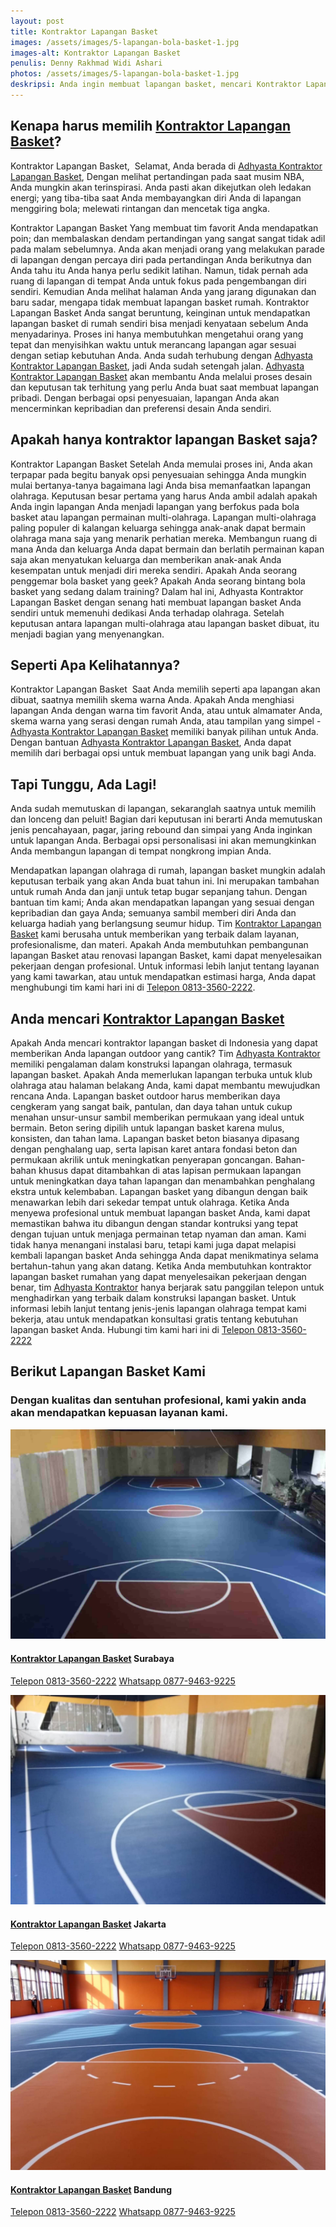 ```yaml
---
layout: post
title: Kontraktor Lapangan Basket
images: /assets/images/5-lapangan-bola-basket-1.jpg
images-alt: Kontraktor Lapangan Basket
penulis: Denny Rakhmad Widi Ashari
photos: /assets/images/5-lapangan-bola-basket-1.jpg
deskripsi: Anda ingin membuat lapangan basket, mencari Kontraktor Lapangan Basket? Adhyasta dapat mewujudkan lapangan basket yang sempurna, Ayo Segera Hubungi Kami !
---
```

<section class="features11 cid-rravbvzsVT" id="features11-5">
    <div class="container">
        <div class="col-md-12">
            <div class="media-container-row">
                <div class=" align-left aside-content">
                    <h2 class="mbr-title pt-2 mbr-fonts-style display-2">
                        Kenapa harus memilih <a href="/produk/spesialis-lapangan-Basket/">Kontraktor Lapangan Basket</a>?
                    </h2>
                    <div class="mbr-section-text">
                        <p class="mbr-text mb-5 pt-3 mbr-light mbr-fonts-style display-5">
                            Kontraktor Lapangan Basket,  Selamat, Anda berada di <a href="https://adhyasta.com/produk/spesialis-lapangan-basket/">Adhyasta Kontraktor Lapangan Basket</a>, Dengan melihat pertandingan pada saat musim NBA, Anda mungkin akan terinspirasi. Anda pasti akan dikejutkan oleh ledakan energi; yang tiba-tiba saat Anda membayangkan diri Anda di lapangan menggiring bola; melewati rintangan dan mencetak tiga angka.
                        </p>
                        <p class="mbr-text mb-5 pt-3 mbr-light mbr-fonts-style display-5">
                            Kontraktor Lapangan Basket Yang membuat tim favorit Anda mendapatkan poin; dan membalaskan dendam pertandingan yang sangat sangat tidak adil pada malam sebelumnya. Anda akan menjadi orang yang melakukan parade di lapangan dengan percaya diri pada pertandingan Anda berikutnya dan Anda tahu itu Anda hanya perlu sedikit latihan. Namun, tidak pernah ada ruang di lapangan di tempat Anda untuk fokus pada pengembangan diri sendiri. Kemudian Anda melihat halaman Anda yang jarang digunakan dan baru sadar, mengapa tidak membuat lapangan basket rumah.
                            Kontraktor Lapangan Basket Anda sangat beruntung, keinginan untuk mendapatkan lapangan basket di rumah sendiri bisa menjadi kenyataan sebelum Anda menyadarinya. Proses ini hanya membutuhkan mengetahui orang yang tepat dan menyisihkan waktu untuk merancang lapangan agar sesuai dengan setiap kebutuhan Anda. Anda sudah terhubung dengan <a href="https://adhyasta.com/produk/spesialis-lapangan-basket/">Adhyasta Kontraktor Lapangan Basket</a>, jadi Anda sudah setengah jalan.
                            <a href="https://adhyasta.com/produk/spesialis-lapangan-basket/">Adhyasta Kontraktor Lapangan Basket</a> akan membantu Anda melalui proses desain dan keputusan tak terhitung yang perlu Anda buat saat membuat lapangan pribadi. Dengan berbagai opsi penyesuaian, lapangan Anda akan mencerminkan kepribadian dan preferensi desain Anda sendiri.</p>
                    <h2 class="mbr-title pt-2 mbr-fonts-style display-2">Apakah hanya kontraktor lapangan Basket saja?</h2>
                    <p class="mbr-text mb-5 pt-3 mbr-light mbr-fonts-style display-5">
                        Kontraktor Lapangan Basket Setelah Anda memulai proses ini, Anda akan terpapar pada begitu banyak opsi penyesuaian sehingga Anda mungkin mulai bertanya-tanya bagaimana lagi Anda bisa memanfaatkan lapangan olahraga. Keputusan besar pertama yang harus Anda ambil adalah apakah Anda ingin lapangan Anda menjadi lapangan yang berfokus pada bola basket atau lapangan permainan multi-olahraga. Lapangan multi-olahraga paling populer di kalangan keluarga sehingga anak-anak dapat bermain olahraga mana saja yang menarik perhatian mereka. Membangun ruang di mana Anda dan keluarga Anda dapat bermain dan berlatih permainan kapan saja akan menyatukan keluarga dan memberikan anak-anak Anda kesempatan untuk menjadi diri mereka sendiri.
                        Apakah Anda seorang penggemar bola basket yang geek? Apakah Anda seorang bintang bola basket yang sedang dalam training? Dalam hal ini, Adhyasta Kontraktor Lapangan Basket dengan senang hati membuat lapangan basket Anda sendiri untuk memenuhi dedikasi Anda terhadap olahraga. Setelah keputusan antara lapangan multi-olahraga atau lapangan basket dibuat, itu menjadi bagian yang menyenangkan.</p>
                    </div>
                    <h2 class="mbr-title pt-2 mbr-fonts-style display-2">
                        Seperti Apa Kelihatannya?
                    </h2>
                    <div class="mbr-section-text">
                        <p class="mbr-text mb-5 pt-3 mbr-light mbr-fonts-style display-5">
                            Kontraktor Lapangan Basket  Saat Anda memilih seperti apa lapangan akan dibuat, saatnya memilih skema warna Anda. Apakah Anda menghiasi lapangan Anda dengan warna tim favorit Anda, atau untuk almamater Anda, skema warna yang serasi dengan rumah Anda, atau tampilan yang simpel - <a href="https://adhyasta.com/produk/spesialis-lapangan-basket/">Adhyasta Kontraktor Lapangan Basket</a> memiliki banyak pilihan untuk Anda. Dengan bantuan <a href="https://adhyasta.com/produk/spesialis-lapangan-basket/">Adhyasta Kontraktor Lapangan Basket</a>, Anda dapat memilih dari berbagai opsi untuk membuat lapangan yang unik bagi Anda.
                        </p>
                    </div>
                    <h2 class="mbr-title pt-2 mbr-fonts-style display-2">
                        Tapi Tunggu, Ada Lagi!
                    </h2>
                    <div class="mbr-section-text">
                        <p class="mbr-text mb-5 pt-3 mbr-light mbr-fonts-style display-5">
                            Anda sudah memutuskan di lapangan, sekaranglah saatnya untuk memilih dan lonceng dan peluit! Bagian dari keputusan ini berarti Anda memutuskan jenis pencahayaan, pagar, jaring rebound dan simpai yang Anda inginkan untuk lapangan Anda. Berbagai opsi personalisasi ini akan memungkinkan Anda membangun lapangan di tempat nongkrong impian Anda.
                        </p>
                    </div>
                    <div class="mbr-section-text">
                        <p class="mbr-text mb-5 pt-3 mbr-light mbr-fonts-style display-5">
                            Mendapatkan lapangan olahraga di rumah, lapangan basket mungkin adalah keputusan terbaik yang akan Anda buat tahun ini. Ini merupakan tambahan untuk rumah Anda dan janji untuk tetap bugar sepanjang tahun. Dengan bantuan tim kami; Anda akan mendapatkan lapangan yang sesuai dengan kepribadian dan gaya Anda; semuanya sambil memberi diri Anda dan keluarga hadiah yang berlangsung seumur hidup. Tim <a href="/produk/spesialis-lapangan-Basket/">Kontraktor Lapangan Basket</a> kami berusaha untuk memberikan yang terbaik dalam layanan, profesionalisme, dan materi. Apakah Anda membutuhkan pembangunan lapangan Basket atau renovasi lapangan Basket, kami dapat menyelesaikan pekerjaan dengan profesional. Untuk informasi lebih lanjut tentang layanan yang kami tawarkan, atau untuk mendapatkan estimasi harga, Anda dapat menghubungi tim kami hari ini di <a class="btn btn-primary display-4" href="tel:+6281335602222">Telepon 0813-3560-2222</a>.
                        </p>
                    </div>
                    <h2 class="mbr-title pt-2 mbr-fonts-style display-2">
                        Anda mencari <a href="/produk/spesialis-lapangan-Basket/">Kontraktor Lapangan Basket</a>
                    </h2>
                    <div class="mbr-section-text">
                        <p class="mbr-text mb-5 pt-3 mbr-light mbr-fonts-style display-5">
                            Apakah Anda mencari kontraktor lapangan basket di Indonesia yang dapat memberikan Anda lapangan outdoor yang cantik? Tim <a href="/">Adhyasta Kontraktor</a> memiliki pengalaman dalam konstruksi lapangan olahraga, termasuk lapangan basket. Apakah Anda memerlukan lapangan terbuka untuk klub olahraga atau halaman belakang Anda, kami dapat membantu mewujudkan rencana Anda.
                            Lapangan basket outdoor harus memberikan daya cengkeram yang sangat baik, pantulan, dan daya tahan untuk cukup menahan unsur-unsur sambil memberikan permukaan yang ideal untuk bermain. Beton sering dipilih untuk lapangan basket karena mulus, konsisten, dan tahan lama. Lapangan basket beton biasanya dipasang dengan penghalang uap, serta lapisan karet antara fondasi beton dan permukaan akrilik untuk meningkatkan penyerapan goncangan. Bahan-bahan khusus dapat ditambahkan di atas lapisan permukaan lapangan untuk meningkatkan daya tahan lapangan dan menambahkan penghalang ekstra untuk kelembaban.
                            Lapangan basket yang dibangun dengan baik menawarkan lebih dari sekedar tempat untuk olahraga. Ketika Anda menyewa profesional untuk membuat lapangan basket Anda, kami dapat memastikan bahwa itu dibangun dengan standar kontruksi yang tepat dengan tujuan untuk menjaga permainan tetap nyaman dan aman. Kami tidak hanya menangani instalasi baru, tetapi kami juga dapat melapisi kembali lapangan basket Anda sehingga Anda dapat menikmatinya selama bertahun-tahun yang akan datang.
                            Ketika Anda membutuhkan kontraktor lapangan basket rumahan yang dapat menyelesaikan pekerjaan dengan benar, tim <a href="/">Adhyasta Kontraktor</a> hanya berjarak satu panggilan telepon untuk menghadirkan yang terbaik dalam konstruksi lapangan basket. Untuk informasi lebih lanjut tentang jenis-jenis lapangan olahraga tempat kami bekerja, atau untuk mendapatkan konsultasi gratis tentang kebutuhan lapangan basket Anda. Hubungi tim kami hari ini di <a class="btn btn-primary display-4" href="tel:+6281335602222">Telepon 0813-3560-2222</a>
                        </p>
                    </div>
                </div>
            </div>
        </div>
<section class="features15 cid-rr5Cowf967" id="features15-e">
    <div class="container">
        <h2 class="mbr-section-title pb-3 align-center mbr-fonts-style display-2">
            Berikut Lapangan Basket Kami
        </h2>
        <h3 class="mbr-section-subtitle display-5 align-center mbr-fonts-style">
            Dengan kualitas dan sentuhan profesional, kami yakin anda akan mendapatkan kepuasan layanan kami.
        </h3>
        <div class="media-container-row container pt-5 mt-2">
            <div class="col-12 col-md-6 mb-4 col-lg-4">
                <div class="card flip-card p-5 align-center">
                    <div class="card-front card_cont">
                        <img src="/assets/images/5-lapangan-bola-basket-2.jpg" alt="adhyasta">
                    </div>
                    <div class="card_back card_cont">
                        <h4 class="card-title display-5 py-2 mbr-fonts-style">
                            <a href="/produk/spesialis-lapangan-Basket/">Kontraktor Lapangan Basket</a> Surabaya
                        </h4>
                        <p class="mbr-text mbr-fonts-style display-7">
                        <a class="btn btn-primary display-4" href="tel:+6281335602222">Telepon 0813-3560-2222</a>
                        <a class="btn btn-primary display-4" href="https://api.whatsapp.com/send?text=Hallo%20Adhyasta.com%20(Nama)%20(Alamat)%20&amp;phone=6287794639225">Whatsapp 0877-9463-9225</a>
                        </p>
                    </div>
                </div>
            </div>
            <div class="col-12 col-md-6 mb-4 col-lg-4">
                <div class="card flip-card p-5 align-center">
                    <div class="card-front card_cont">
                        <img src="/assets/images/5-lapangan-bola-basket-3.jpg" alt="adhyasta">
                    </div>
                    <div class="card_back card_cont">
                        <h4 class="card-title py-2 mbr-fonts-style display-5">
                            <a href="/produk/spesialis-lapangan-Basket/">Kontraktor Lapangan Basket</a> Jakarta
                        </h4>
                        <p class="mbr-text mbr-fonts-style display-7">
                        <a class="btn btn-primary display-4" href="tel:+6281335602222">Telepon 0813-3560-2222</a>
                        <a class="btn btn-primary display-4" href="https://api.whatsapp.com/send?text=Hallo%20Adhyasta.com%20(Nama)%20(Alamat)%20&amp;phone=6287794639225">Whatsapp 0877-9463-9225</a>
                        </p>
                    </div>
                </div>
            </div>
            <div class="col-12 col-md-6 mb-4 col-lg-4">
                <div class="card flip-card p-5 align-center">
                    <div class="card-front card_cont">
                        <img src="/assets/images/5-lapangan-bola-basket-4.jpg" alt="adhyasta">
                    </div>
                    <div class="card_back card_cont">
                        <h4 class="card-title py-2 mbr-fonts-style display-5">
                            <a href="/produk/spesialis-lapangan-Basket/">Kontraktor Lapangan Basket</a> Bandung
                        </h4>
                        <p class="mbr-text mbr-fonts-style display-7">
                        <a class="btn btn-primary display-4" href="tel:+6281335602222">Telepon 0813-3560-2222</a>
                        <a class="btn btn-primary display-4" href="https://api.whatsapp.com/send?text=Hallo%20Adhyasta.com%20(Nama)%20(Alamat)%20&amp;phone=6287794639225">Whatsapp 0877-9463-9225</a>
                        </p>
                    </div>
                </div>
            </div>
        </div>
    </div>
</section>